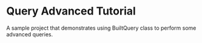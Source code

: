 Query Advanced Tutorial
====================================

A sample project that demonstrates using BuiltQuery class to perform some advanced queries.
